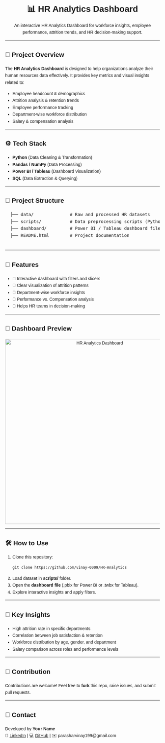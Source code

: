 <!DOCTYPE html>
<html lang="en">
<head>
  <meta charset="UTF-8">
  <title>HR Analytics Dashboard - README</title>
</head>
<body style="font-family: Arial, sans-serif; line-height: 1.6;">

  <h1 align="center">📊 HR Analytics Dashboard</h1>
  <p align="center">
    An interactive HR Analytics Dashboard for workforce insights, employee performance, attrition trends, and HR decision-making support.  
  </p>

  <hr>

  <h2>📌 Project Overview</h2>
  <p>
    The <strong>HR Analytics Dashboard</strong> is designed to help organizations analyze their human resources data effectively.  
    It provides key metrics and visual insights related to:
  </p>
  <ul>
    <li>Employee headcount & demographics</li>
    <li>Attrition analysis & retention trends</li>
    <li>Employee performance tracking</li>
    <li>Department-wise workforce distribution</li>
    <li>Salary & compensation analysis</li>
  </ul>

  <hr>

  <h2>⚙️ Tech Stack</h2>
  <ul>
    <li><strong>Python</strong> (Data Cleaning & Transformation)</li>
    <li><strong>Pandas / NumPy</strong> (Data Processing)</li>
    <li><strong>Power BI / Tableau</strong> (Dashboard Visualization)</li>
    <li><strong>SQL</strong> (Data Extraction & Querying)</li>
  </ul>

  <hr>

  <h2>📂 Project Structure</h2>
  <pre>
  ├── data/              # Raw and processed HR datasets
  ├── scripts/           # Data preprocessing scripts (Python/SQL)
  ├── dashboard/         # Power BI / Tableau dashboard files
  ├── README.html        # Project documentation
  </pre>

  <hr>

  <h2>🚀 Features</h2>
  <ul>
    <li>📌 Interactive dashboard with filters and slicers</li>
    <li>📌 Clear visualization of attrition patterns</li>
    <li>📌 Department-wise workforce insights</li>
    <li>📌 Performance vs. Compensation analysis</li>
    <li>📌 Helps HR teams in decision-making</li>
  </ul>

  <hr>

  <h2>📸 Dashboard Preview</h2>
  <p align="center">
    <img src="dashboard-preview.png" alt="HR Analytics Dashboard" width="600"/>
  </p>

  <hr>

  <h2>🛠️ How to Use</h2>
  <ol>
    <li>Clone this repository:
      <pre><code>git clone https://github.com/vinay-0009/HR-Analytics</code></pre>
    </li>
    <li>Load dataset in <strong>scripts/</strong> folder.</li>
    <li>Open the <strong>dashboard file</strong> (.pbix for Power BI or .twbx for Tableau).</li>
    <li>Explore interactive insights and apply filters.</li>
  </ol>

  <hr>

  <h2>🔑 Key Insights</h2>
  <ul>
    <li>High attrition rate in specific departments</li>
    <li>Correlation between job satisfaction & retention</li>
    <li>Workforce distribution by age, gender, and department</li>
    <li>Salary comparison across roles and performance levels</li>
  </ul>

  <hr>

  <h2>🙌 Contribution</h2>
  <p>
    Contributions are welcome!  
    Feel free to <strong>fork</strong> this repo, raise issues, and submit pull requests.
  </p>

  <hr>

  <h2>📧 Contact</h2>
  <p>
    Developed by <strong>Your Name</strong> <br>
    🔗 <a href="https://www.linkedin.com/in/vinay-parashar-955975300/" target="_blank">LinkedIn</a> | 
    💻 <a href="https://github.com/vinay-0009/HR-Analytics" target="_blank">GitHub</a> | 
    ✉️ parasharvinay199@gmail.com
  </p>

</body>
</html>
